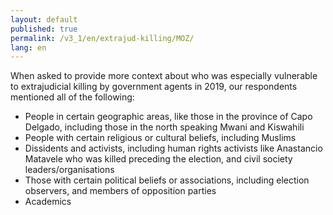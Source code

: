 ```yaml
---
layout: default
published: true
permalink: /v3_1/en/extrajud-killing/MOZ/
lang: en
---
```

When asked to provide more context about who was especially vulnerable to extrajudicial killing by government agents in 2019, our respondents mentioned all of the following:  

- People in certain geographic areas, like those in the province of Capo Delgado, including those in the north speaking Mwani and Kiswahili 
- People with certain religious or cultural beliefs, including Muslims 
- Dissidents and activists, including human rights activists like Anastancio Matavele who was killed preceding the election, and civil society leaders/organisations 
- Those with certain political beliefs or associations, including election observers, and members of opposition parties 
- Academics
